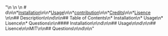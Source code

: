 "\n  \n  \n  # d\n\n*[Installation](#installation)\n\n*[Usage](#usage)\n\n*[contribution](#contribution)\n\n*[Credits](#credits)\n\n*[Lisence](#lisence)   \n\n## Description\n\nd\n\n## Table of Contents\n* Installation\n* Usage\n* Lisence\n* Questions\n\n#### Installation\n\nd\n\n## Usage\n\nd\n\n## Lisence\n\nMIT\n\n## Questions\n\nd\n\n"